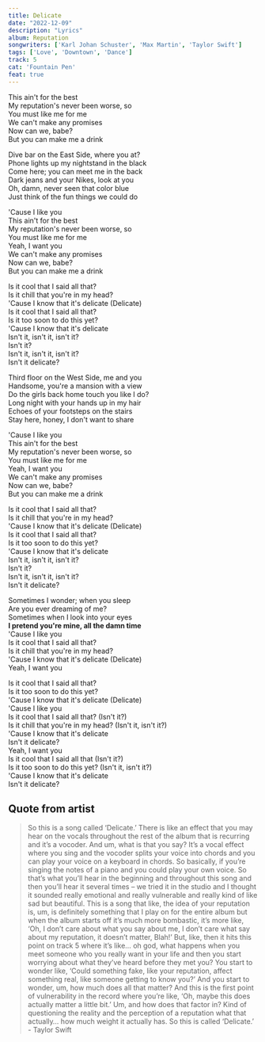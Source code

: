 ```yaml
---
title: Delicate
date: "2022-12-09"
description: "Lyrics"
album: Reputation
songwriters: ['Karl Johan Schuster', 'Max Martin', 'Taylor Swift']
tags: ['Love', 'Downtown', 'Dance']
track: 5
cat: 'Fountain Pen'
feat: true
---
```


<p className="pre-chorus">
This ain't for the best <br />
My reputation's never been worse, so <br />
You must like me for me <br />
We can't make any promises <br />
Now can we, babe? <br />
But you can make me a drink <br />
</p>
<p className="verse-one">
Dive bar on the East Side, where you at? <br />
Phone lights up my nightstand in the black <br />
Come here; you can meet me in the back <br />
Dark jeans and your Nikes, look at you <br />
Oh, damn, never seen that color blue <br />
Just think of the fun things we could do <br />
</p>
<p className="pre-chorus">
'Cause I like you <br />
This ain't for the best <br />
My reputation's never been worse, so <br />
You must like me for me <br />
Yeah, I want you <br />
We can't make any promises <br />
Now can we, babe? <br />
But you can make me a drink <br />
</p>
<p className="chorus">
Is it cool that I said all that? <br />
Is it chill that you're in my head? <br />
'Cause I know that it's delicate (Delicate) <br />
Is it cool that I said all that? <br />
Is it too soon to do this yet? <br />
'Cause I know that it's delicate <br />
Isn't it, isn't it, isn't it? <br />
Isn't it? <br />
Isn't it, isn't it, isn't it? <br />
Isn't it delicate? <br />
</p>
<p className="verse-two">
Third floor on the West Side, me and you <br />
Handsome, you're a mansion with a view <br />
Do the girls back home touch you like I do? <br />
Long night with your hands up in my hair <br />
Echoes of your footsteps on the stairs <br />
Stay here, honey, I don't want to share <br />
</p>
<p className="pre-chorus">
'Cause I like you <br />
This ain't for the best <br />
My reputation's never been worse, so  <br />
You must like me for me <br />
Yeah, I want you <br />
We can't make any promises <br />
Now can we, babe? <br />
But you can make me a drink <br />
</p>
<p className="chorus">
Is it cool that I said all that? <br />
Is it chill that you're in my head? <br />
'Cause I know that it's delicate (Delicate) <br />
Is it cool that I said all that? <br />
Is it too soon to do this yet? <br />
'Cause I know that it's delicate <br />
Isn't it, isn't it, isn't it? <br />
Isn't it? <br />
Isn't it, isn't it, isn't it? <br />
Isn't it delicate? <br />
</p>
<p className="bridge">
Sometimes I wonder; when you sleep <br />
Are you ever dreaming of me? <br />
Sometimes when I look into your eyes <br />
<strong className='fav-line'>
I pretend you're mine, all the damn time <br />
</strong>
'Cause I like you <br />
Is it cool that I said all that? <br />
Is it chill that you're in my head? <br />
'Cause I know that it's delicate (Delicate) <br />
Yeah, I want you <br />
</p>
<p className="chorus">
Is it cool that I said all that?  <br />
Is it too soon to do this yet? <br />
'Cause I know that it's delicate (Delicate) <br />
'Cause I like you <br />
Is it cool that I said all that? (Isn't it?) <br />
Is it chill that you're in my head? (Isn't it, isn't it?) <br />
'Cause I know that it's delicate <br />
Isn't it delicate? <br />
Yeah, I want you <br />
Is it cool that I said all that (Isn't it?) <br />
Is it too soon to do this yet? (Isn't it, isn't it?) <br />
'Cause I know that it's delicate <br />
Isn't it delicate? <br />
</p>

## Quote from artist
<blockquote>
So this is a song called ‘Delicate.’ There is like an effect that you may hear on the vocals throughout the rest of the album that is recurring and it’s a vocoder. And um, what is that you say? It’s a vocal effect where you sing and the vocoder splits your voice into chords and you can play your voice on a keyboard in chords. So basically, if you’re singing the notes of a piano and you could play your own voice. So that’s what you’ll hear in the beginning and throughout this song and then you’ll hear it several times – we tried it in the studio and I thought it sounded really emotional and really vulnerable and really kind of like sad but beautiful. This is a song that like, the idea of your reputation is, um, is definitely something that I play on for the entire album but when the album starts off it’s much more bombastic, it’s more like, ‘Oh, I don’t care about what you say about me, I don’t care what say about my reputation, it doesn’t matter, Blah!’ But, like, then it hits this point on track 5 where it’s like… oh god, what happens when you meet someone who you really want in your life and then you start worrying about what they’ve heard before they met you? You start to wonder like, ‘Could something fake, like your reputation, affect something real, like someone getting to know you?’ And you start to wonder, um, how much does all that matter? And this is the first point of vulnerability in the record where you’re like, ‘Oh, maybe this does actually matter a little bit.’ Um, and how does that factor in? Kind of questioning the reality and the perception of a reputation what that actually… how much weight it actually has. So this is called ‘Delicate.’ - Taylor Swift
</blockquote>